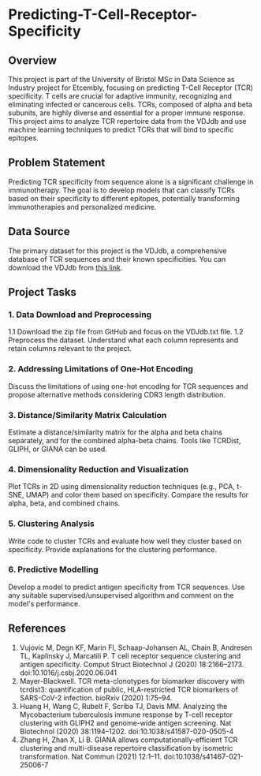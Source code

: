 # Predicting-T-Cell-Receptor-Specificity

## Overview

This project is part of the University of Bristol MSc in Data Science as Industry project for Etcembly, focusing on predicting T-Cell Receptor (TCR) specificity. T cells are crucial for adaptive immunity, recognizing and eliminating infected or cancerous cells. TCRs, composed of alpha and beta subunits, are highly diverse and essential for a proper immune response. This project aims to analyze TCR repertoire data from the VDJdb and use machine learning techniques to predict TCRs that will bind to specific epitopes.

## Problem Statement

Predicting TCR specificity from sequence alone is a significant challenge in immunotherapy. The goal is to develop models that can classify TCRs based on their specificity to different epitopes, potentially transforming immunotherapies and personalized medicine.

## Data Source

The primary dataset for this project is the VDJdb, a comprehensive database of TCR sequences and their known specificities. You can download the VDJdb from [this link](https://vdjdb.cdr3.net/).

## Project Tasks

### 1. Data Download and Preprocessing
1.1 Download the zip file from GitHub and focus on the VDJdb.txt file.
1.2 Preprocess the dataset. Understand what each column represents and retain columns relevant to the project.

### 2. Addressing Limitations of One-Hot Encoding
Discuss the limitations of using one-hot encoding for TCR sequences and propose alternative methods considering CDR3 length distribution.

### 3. Distance/Similarity Matrix Calculation
Estimate a distance/similarity matrix for the alpha and beta chains separately, and for the combined alpha-beta chains. Tools like TCRDist, GLIPH, or GIANA can be used.

### 4. Dimensionality Reduction and Visualization
Plot TCRs in 2D using dimensionality reduction techniques (e.g., PCA, t-SNE, UMAP) and color them based on specificity. Compare the results for alpha, beta, and combined chains.

### 5. Clustering Analysis
Write code to cluster TCRs and evaluate how well they cluster based on specificity. Provide explanations for the clustering performance.

### 6. Predictive Modelling
Develop a model to predict antigen specificity from TCR sequences. Use any suitable supervised/unsupervised algorithm and comment on the model's performance.


## References

1. Vujovic M, Degn KF, Marin FI, Schaap-Johansen AL, Chain B, Andresen TL, Kaplinsky J, Marcatili P. T cell receptor sequence clustering and antigen specificity. Comput Struct Biotechnol J (2020) 18:2166–2173. doi:10.1016/j.csbj.2020.06.041
2. Mayer-Blackwell. TCR meta-clonotypes for biomarker discovery with tcrdist3: quantification of public, HLA-restricted TCR biomarkers of SARS-CoV-2 infection. bioRxiv (2020) 1:75–94.
3. Huang H, Wang C, Rubelt F, Scriba TJ, Davis MM. Analyzing the Mycobacterium tuberculosis immune response by T-cell receptor clustering with GLIPH2 and genome-wide antigen screening. Nat Biotechnol (2020) 38:1194–1202. doi:10.1038/s41587-020-0505-4
4. Zhang H, Zhan X, Li B. GIANA allows computationally-efficient TCR clustering and multi-disease repertoire classification by isometric transformation. Nat Commun (2021) 12:1–11. doi:10.1038/s41467-021-25006-7
